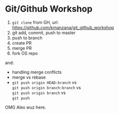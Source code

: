 Git/Github Workshop
===================

1. `git clone` from GH, url: https://github.com/kmanzana/git_github_workshop
1. git add, commit, push to master
1. push to branch
1. create PR
1. merge PR
1. fork OS repo

and:
- handling merge conflicts
- merge vs rebase
- `git push origin HEAD:branch` vs   
`git push origin branch:branch` vs   
`git push origin branch` vs   
`git push`

OMG Alex wuz here.
